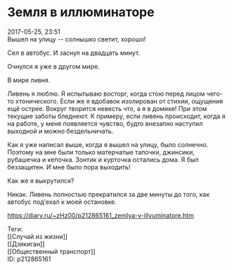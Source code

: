Земля в иллюминаторе
=====================

   
 2017-05-25, 23:51   
  Вышел на улицу -- солнышко светит, хорошо!   
   
 Сел в автобус. И заснул на двадцать минут.   
   
 Очнулся я уже в другом мире.   
   
 В мире ливня.   
   
 Ливень я люблю. Я испытываю восторг, когда стою перед лицом чего-то хтонического. Если же я вдобавок изолирован от стихии, ощущения ещё острее. Вокруг творится невесть что, а я в домике! При этом текущие заботы бледнеют. К примеру, если ливень происходит, когда я на работе, у меня появляется чувство, будто внезапно наступил выходной и можно бездельничать.   
   
 Как я уже написал выше, когда я вышел на улицу, было солнечно. Поэтому на мне были только матерчатые тапочки, джинсики, рубашечка и кепочка. Зонтик и курточка остались дома. Я был беззащитен. И мне было пора выходить!   
   
 Как же я выкрутился?   
   
 Никак. Ливень полностью прекратился за две минуты до того, как автобус под'ехал к моей остановке.   
    
 <https://diary.ru/~zHz00/p212865161_zemlya-v-illyuminatore.htm>   
   
 Теги:   
 [[Случай из жизни]]   
 [[Дзякиган]]   
 [[Общественный транспорт]]   
 ID: p212865161